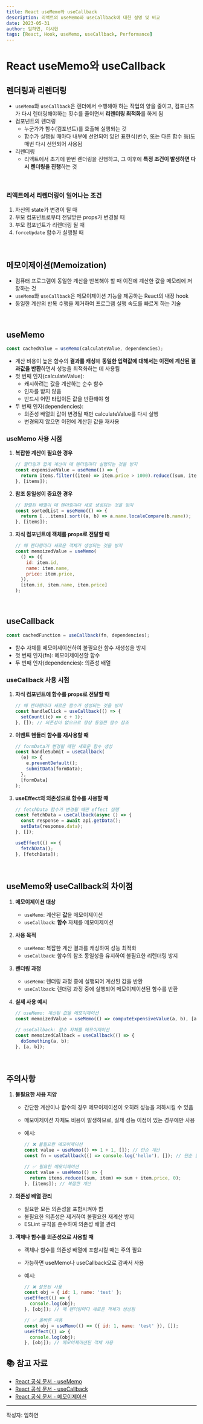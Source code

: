 ```yaml
---
title: React useMemo와 useCallback
description: 리액트의 useMemo와 useCallback에 대한 설명 및 비교
date: 2023-05-31
author: 임하연, 이시현
tags: [React, Hook, useMemo, useCallback, Performance]
---
```


# React useMemo와 useCallback

## 렌더링과 리렌더링

- `useMemo`와 `useCallback`은 렌더에서 수행해야 하는 작업의 양을 줄이고, 컴포넌츠가 다시 렌더링해야하는 횟수를 줄이면서 **리렌더링 최적화**를 하게 됨
- 컴포넌트의 렌더링
  - 누군가가 함수(컴포넌트)를 호출해 실행되는 것
  - 함수가 실행될 때마다 내부에 선언되어 있던 표현식(변수, 또는 다른 함수 등)도 매번 다시 선언되어 사용됨
- 리렌더링
  - 리액트에서 초기에 한번 렌더링을 진행하고, 그 이후에 **특정 조건이 발생하면 다시 렌더링을 진행**하는 것

<br>

### 리액트에서 리렌더링이 일어나는 조건

1. 자신의 state가 변경이 될 때
2. 부모 컴포넌트로부터 전달받은 props가 변경될 때
3. 부모 컴포넌트가 리렌더링 될 때
4. `forceUpdate` 함수가 실행될 때

<br>

## 메모이제이션(Memoization)

- 컴퓨터 프로그램이 동일한 계산을 반복해야 할 때 이전에 계산한 값을 메모리에 저장하는 것
- `useMemo`와 `useCallback`은 메모이제이션 기능을 제공하는 React의 내장 hook
- 동일한 계산의 반복 수행을 제거하여 프로그램 실행 속도를 빠르게 하는 기술

<br>

## useMemo

```jsx
const cachedValue = useMemo(calculateValue, dependencies);
```

- 계산 비용이 높은 함수의 **결과를 캐싱**해 **동일한 입력값에 대해서는 이전에 계산된 결과값을 반환**하면서 성능을 최적화하는 데 사용됨
- 첫 번째 인자(calculateValue):
  - 캐시하려는 값을 계산하는 순수 함수
  - 인자를 받지 않음
  - 반드시 어떤 타입이든 값을 반환해야 함
- 두 번째 인자(dependencies):
  - 의존성 배열의 값이 변경될 때만 calculateValue를 다시 실행
  - 변경되지 않으면 이전에 계산된 값을 재사용

### useMemo 사용 시점

1. **복잡한 계산이 필요한 경우**

   ```jsx
   // 필터링과 합계 계산이 매 렌더링마다 실행되는 것을 방지
   const expensiveValue = useMemo(() => {
     return items.filter((item) => item.price > 1000).reduce((sum, item) => sum + item.price, 0);
   }, [items]);
   ```

2. **참조 동일성이 중요한 경우**

   ```jsx
   // 정렬된 배열이 매 렌더링마다 새로 생성되는 것을 방지
   const sortedList = useMemo(() => {
     return [...items].sort((a, b) => a.name.localeCompare(b.name));
   }, [items]);
   ```

3. **자식 컴포넌트에 객체를 props로 전달할 때**
   ```jsx
   // 매 렌더링마다 새로운 객체가 생성되는 것을 방지
   const memoizedValue = useMemo(
     () => ({
       id: item.id,
       name: item.name,
       price: item.price,
     }),
     [item.id, item.name, item.price]
   );
   ```

<br>

## useCallback

```jsx
const cachedFunction = useCallback(fn, dependencies);
```

- 함수 자체를 메모이제이션하여 불필요한 함수 재생성을 방지
- 첫 번째 인자(fn): 메모이제이션할 함수
- 두 번째 인자(dependencies): 의존성 배열

### useCallback 사용 시점

1. **자식 컴포넌트에 함수를 props로 전달할 때**

   ```jsx
   // 매 렌더링마다 새로운 함수가 생성되는 것을 방지
   const handleClick = useCallback(() => {
     setCount((c) => c + 1);
   }, []); // 의존성이 없으므로 항상 동일한 함수 참조
   ```

2. **이벤트 핸들러 함수를 재사용할 때**

   ```jsx
   // formData가 변경될 때만 새로운 함수 생성
   const handleSubmit = useCallback(
     (e) => {
       e.preventDefault();
       submitData(formData);
     },
     [formData]
   );
   ```

3. **useEffect의 의존성으로 함수를 사용할 때**

   ```jsx
   // fetchData 함수가 변경될 때만 effect 실행
   const fetchData = useCallback(async () => {
     const response = await api.getData();
     setData(response.data);
   }, []);

   useEffect(() => {
     fetchData();
   }, [fetchData]);
   ```

<br>

## useMemo와 useCallback의 차이점

1. **메모이제이션 대상**

   - `useMemo`: 계산된 **값**을 메모이제이션
   - `useCallback`: **함수** 자체를 메모이제이션

2. **사용 목적**

   - `useMemo`: 복잡한 계산 결과를 캐싱하여 성능 최적화
   - `useCallback`: 함수의 참조 동일성을 유지하여 불필요한 리렌더링 방지

3. **렌더링 과정**

   - `useMemo`: 렌더링 과정 중에 실행되어 계산된 값을 반환
   - `useCallback`: 렌더링 과정 중에 실행되어 메모이제이션된 함수를 반환

4. **실제 사용 예시**

   ```jsx
   // useMemo: 계산된 값을 메모이제이션
   const memoizedValue = useMemo(() => computeExpensiveValue(a, b), [a, b]);

   // useCallback: 함수 자체를 메모이제이션
   const memoizedCallback = useCallback(() => {
     doSomething(a, b);
   }, [a, b]);
   ```

<br>

## 주의사항

1. **불필요한 사용 지양**

   - 간단한 계산이나 함수의 경우 메모이제이션이 오히려 성능을 저하시킬 수 있음
   - 메모이제이션 자체도 비용이 발생하므로, 실제 성능 이점이 있는 경우에만 사용
   - 예시:

     ```jsx
     // ❌ 불필요한 메모이제이션
     const value = useMemo(() => 1 + 1, []); // 단순 계산
     const fn = useCallback(() => console.log('hello'), []); // 단순 함수

     // ✅ 필요한 메모이제이션
     const value = useMemo(() => {
       return items.reduce((sum, item) => sum + item.price, 0);
     }, [items]); // 복잡한 계산
     ```

2. **의존성 배열 관리**

   - 필요한 모든 의존성을 포함시켜야 함
   - 불필요한 의존성은 제거하여 불필요한 재계산 방지
   - ESLint 규칙을 준수하여 의존성 배열 관리

3. **객체나 함수를 의존성으로 사용할 때**

   - 객체나 함수를 의존성 배열에 포함시킬 때는 주의 필요
   - 가능하면 useMemo나 useCallback으로 감싸서 사용
   - 예시:

     ```jsx
     // ❌ 잘못된 사용
     const obj = { id: 1, name: 'test' };
     useEffect(() => {
       console.log(obj);
     }, [obj]); // 매 렌더링마다 새로운 객체가 생성됨

     // ✅ 올바른 사용
     const obj = useMemo(() => ({ id: 1, name: 'test' }), []);
     useEffect(() => {
       console.log(obj);
     }, [obj]); // 메모이제이션된 객체 사용
     ```

## 📚 참고 자료

- [React 공식 문서 - useMemo](https://react.dev/reference/react/useMemo)
- [React 공식 문서 - useCallback](https://react.dev/reference/react/useCallback)
- [React 공식 문서 - 메모이제이션](https://react.dev/learn/memoization)

---

작성자: 임하연
